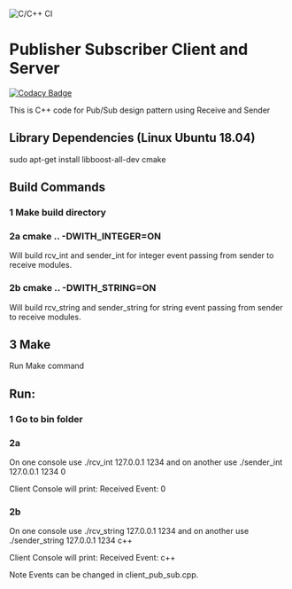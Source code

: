 ![C/C++ CI](https://github.com/abhinema/pub_sub_client/workflows/C/C++%20CI/badge.svg?branch=master)

# Publisher Subscriber Client and Server

[![Codacy Badge](https://api.codacy.com/project/badge/Grade/ccfaa45653fb409694ea7508edf144c7)](https://app.codacy.com/manual/abhinema/pub_sub_client?utm_source=github.com&utm_medium=referral&utm_content=abhinema/pub_sub_client&utm_campaign=Badge_Grade_Dashboard)

This is C++ code for Pub/Sub design pattern using Receive and Sender 

## Library Dependencies (Linux Ubuntu 18.04)
sudo apt-get install libboost-all-dev cmake

## Build Commands

### 1 Make build directory

### 2a cmake .. -DWITH_INTEGER=ON
Will build rcv_int and sender_int for integer event passing from sender to receive modules.

### 2b cmake .. -DWITH_STRING=ON
Will build rcv_string and sender_string for string event passing from sender to receive modules.

## 3 Make
Run Make command

## Run:
### 1 Go to bin folder

### 2a 
On one console use ./rcv_int 127.0.0.1 1234 
and on another use ./sender_int 127.0.0.1 1234 0

Client Console will print:  Received Event: 0

### 2b
On one console use ./rcv_string 127.0.0.1 1234 
and on another use ./sender_string 127.0.0.1 1234 c++

Client Console will print:  Received Event: c++

Note
Events can be changed in client_pub_sub.cpp.
